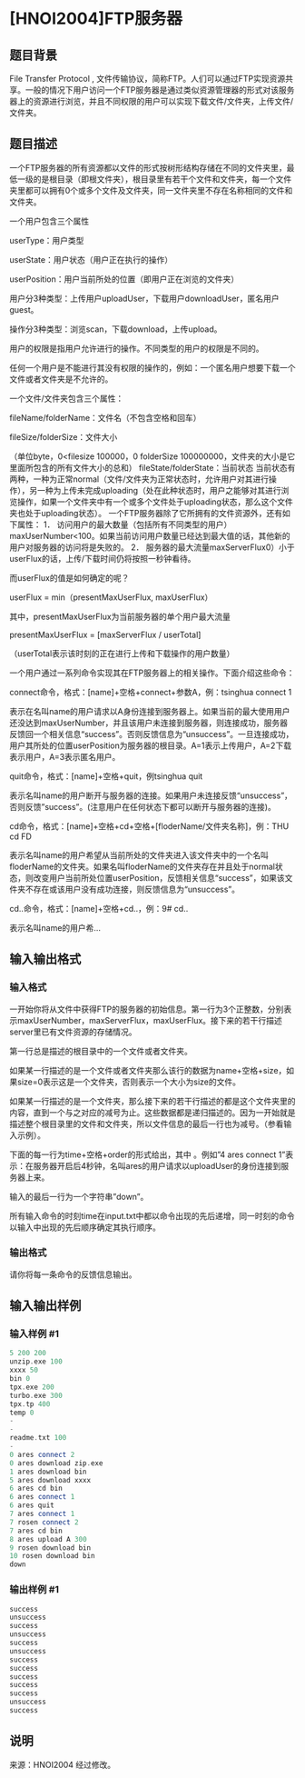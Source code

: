 # [HNOI2004]FTP服务器

## 题目背景

File Transfer Protocol , 文件传输协议，简称FTP。人们可以通过FTP实现资源共享。一般的情况下用户访问一个FTP服务器是通过类似资源管理器的形式对该服务器上的资源进行浏览，并且不同权限的用户可以实现下载文件/文件夹，上传文件/文件夹。

## 题目描述

一个FTP服务器的所有资源都以文件的形式按树形结构存储在不同的文件夹里，最低一级的是根目录（即根文件夹），根目录里有若干个文件和文件夹，每一个文件夹里都可以拥有0个或多个文件及文件夹，同一文件夹里不存在名称相同的文件和文件夹。

一个用户包含三个属性

userType：用户类型

userState：用户状态（用户正在执行的操作）

userPosition：用户当前所处的位置（即用户正在浏览的文件夹）

用户分3种类型：上传用户uploadUser，下载用户downloadUser，匿名用户guest。

操作分3种类型：浏览scan，下载download，上传upload。

用户的权限是指用户允许进行的操作。不同类型的用户的权限是不同的。

任何一个用户是不能进行其没有权限的操作的，例如：一个匿名用户想要下载一个文件或者文件夹是不允许的。

一个文件/文件夹包含三个属性：

fileName/folderName：文件名（不包含空格和回车）

fileSize/folderSize：文件大小

（单位byte，0<filesize 100000，0 folderSize 100000000，文件夹的大小是它里面所包含的所有文件大小的总和） fileState/folderState：当前状态 当前状态有两种，一种为正常normal（文件/文件夹为正常状态时，允许用户对其进行操作），另一种为上传未完成uploading（处在此种状态时，用户之能够对其进行浏览操作，如果一个文件夹中有一个或多个文件处于uploading状态，那么这个文件夹也处于uploading状态）。 一个FTP服务器除了它所拥有的文件资源外，还有如下属性： 1． 访问用户的最大数量（包括所有不同类型的用户）maxUserNumber<100。如果当前访问用户数量已经达到最大值的话，其他新的用户对服务器的访问将是失败的。 2． 服务器的最大流量maxServerFlux0）小于userFlux的话，上传/下载时间仍将按照一秒钟看待。

而userFlux的值是如何确定的呢？

userFlux = min（presentMaxUserFlux, maxUserFlux）

其中，presentMaxUserFlux为当前服务器的单个用户最大流量

presentMaxUserFlux = [maxServerFlux / userTotal]

（userTotal表示该时刻的正在进行上传和下载操作的用户数量）

一个用户通过一系列命令实现其在FTP服务器上的相关操作。下面介绍这些命令：

connect命令，格式：[name]+空格+connect+参数A，例：tsinghua connect 1

表示在名叫name的用户请求以A身份连接到服务器上。如果当前的最大使用用户还没达到maxUserNumber，并且该用户未连接到服务器，则连接成功，服务器反馈回一个相关信息“success”。否则反馈信息为“unsuccess”。一旦连接成功，用户其所处的位置userPosition为服务器的根目录。A=1表示上传用户，A=2下载表示用户，A=3表示匿名用户。

quit命令，格式：[name]+空格+quit，例tsinghua quit

表示名叫name的用户断开与服务器的连接。如果用户未连接反馈“unsuccess”，否则反馈”success”。(注意用户在任何状态下都可以断开与服务器的连接)。

cd命令，格式：[name]+空格+cd+空格+[floderName/文件夹名称]，例：THU cd FD

表示名叫name的用户希望从当前所处的文件夹进入该文件夹中的一个名叫floderName的文件夹。如果名叫floderName的文件夹存在并且处于normal状态，则改变用户当前所处位置userPosition，反馈相关信息“success”，如果该文件夹不存在或该用户没有成功连接，则反馈信息为“unsuccess”。

cd..命令，格式：[name]+空格+cd..，例：9# cd..

表示名叫name的用户希…

## 输入输出格式

### 输入格式

一开始你将从文件中获得FTP的服务器的初始信息。第一行为3个正整数，分别表示maxUserNumber，maxServerFlux，maxUserFlux。接下来的若干行描述server里已有文件资源的存储情况。

第一行总是描述的根目录中的一个文件或者文件夹。

如果某一行描述的是一个文件或者文件夹那么该行的数据为name+空格+size，如果size=0表示这是一个文件夹，否则表示一个大小为size的文件。

如果某一行描述的是一个文件夹，那么接下来的若干行描述的都是这个文件夹里的内容，直到一个与之对应的减号为止。这些数据都是递归描述的。因为一开始就是描述整个根目录里的文件和文件夹，所以文件信息的最后一行也为减号。（参看输入示例）。

下面的每一行为time+空格+order的形式给出，其中 。例如”4 ares connect 1”表示：在服务器开启后4秒钟，名叫ares的用户请求以uploadUser的身份连接到服务器上来。

输入的最后一行为一个字符串”down”。

所有输入命令的时刻time在input.txt中都以命令出现的先后递增，同一时刻的命令以输入中出现的先后顺序确定其执行顺序。

### 输出格式

请你将每一条命令的反馈信息输出。

## 输入输出样例

### 输入样例 #1

```cpp
5 200 200
unzip.exe 100
xxxx 50
bin 0
tpx.exe 200
turbo.exe 300
tpx.tp 400
temp 0
-
-
readme.txt 100
-
0 ares connect 2
0 ares download zip.exe
1 ares download bin
5 ares download xxxx
6 ares cd bin
6 ares connect 1
6 ares quit
7 ares connect 1
7 rosen connect 2
7 ares cd bin
8 ares upload A 300
9 rosen download bin
10 rosen download bin
down

```
### 输出样例 #1

```cpp
success
unsuccess
success
unsuccess
success
unsuccess
success
success
success
success
success
unsuccess
success

```
## 说明

来源：HNOI2004 经过修改。

